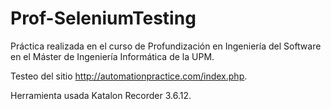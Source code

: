 # Prof-SeleniumTesting
Práctica realizada en el curso de Profundización en Ingeniería del Software en el Máster de Ingeniería Informática de la UPM.

Testeo del sitio http://automationpractice.com/index.php.

Herramienta usada Katalon Recorder 3.6.12.
